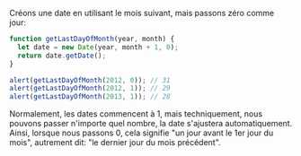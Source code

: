 Créons une date en utilisant le mois suivant, mais passons zéro comme jour:
```js run demo
function getLastDayOfMonth(year, month) {
  let date = new Date(year, month + 1, 0);
  return date.getDate();
}

alert(getLastDayOfMonth(2012, 0)); // 31
alert(getLastDayOfMonth(2012, 1)); // 29
alert(getLastDayOfMonth(2013, 1)); // 28
```

Normalement, les dates commencent à 1, mais techniquement, nous pouvons passer n'importe quel nombre, la date s'ajustera automatiquement. Ainsi, lorsque nous passons 0, cela signifie "un jour avant le 1er jour du mois", autrement dit: "le dernier jour du mois précédent".
